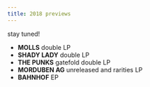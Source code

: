 ```yaml
---
title: 2018 previews
---
```


stay tuned!

- **MOLLS** double LP  
- **SHADY LADY** double LP  
- **THE PUNKS** gatefold double LP
- **MORDUBEN AG** unreleased and rarities LP
- **BAHNHOF** EP
